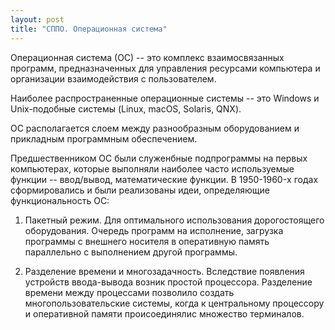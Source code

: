 ```yaml
---
layout: post
title: "СППО. Операционная система"
---
```


Операционная система (ОС) -- это комплекс взаимосвязанных программ, предназначенных для управления ресурсами компьютера и организации взаимодействия с пользователем.

Наиболее распространенные операционные системы -- это Windows и Unix-подобные системы (Linux, macOS, Solaris, QNX).

ОС располагается слоем между разнообразным оборудованием и прикладным программным обеспечением.

Предшественником ОС были служенбные подпрограммы на первых компьютерах, которые выполняли наиболее часто используемые функции -- ввод/вывод, математические функции. В 1950-1960-x годах сформировались и были реализованы идеи, определяющие функциональность ОС:

1. Пакетный режим. Для оптимального использования дорогостоящего оборудования.
Очередь программ на исполнение, загрузка программы с внешнего носителя в оперативную память параллельно с выполнением другой программы.

2. Разделение времени и многозадачность.
Вследствие появления устройств ввода-вывода возник простой процессора.
Разделение времени между процессами позволило создать многопользовательские системы, когда к центральному процессору и оперативной памяти происоединялис множество терминалов.


